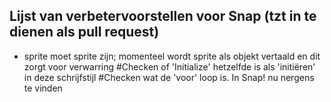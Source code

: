 ## Lijst van verbetervoorstellen voor Snap (tzt in te dienen als pull request)

* sprite moet sprite zijn; momenteel wordt sprite als objekt vertaald en dit zorgt voor verwarring
#Checken of 'Initialize' hetzelfde is als 'initiëren' in deze schrijfstijl
#Checken wat de 'voor' loop is. In Snap! nu nergens te vinden
